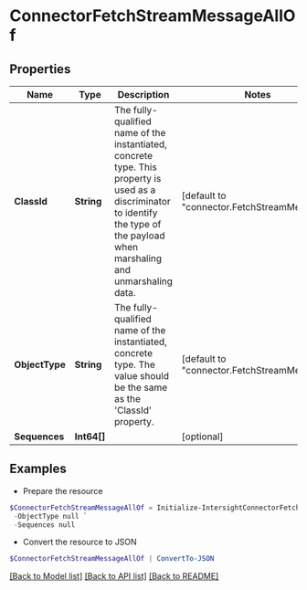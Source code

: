 # ConnectorFetchStreamMessageAllOf
## Properties

Name | Type | Description | Notes
------------ | ------------- | ------------- | -------------
**ClassId** | **String** | The fully-qualified name of the instantiated, concrete type. This property is used as a discriminator to identify the type of the payload when marshaling and unmarshaling data. | [default to "connector.FetchStreamMessage"]
**ObjectType** | **String** | The fully-qualified name of the instantiated, concrete type. The value should be the same as the &#39;ClassId&#39; property. | [default to "connector.FetchStreamMessage"]
**Sequences** | **Int64[]** |  | [optional] 

## Examples

- Prepare the resource
```powershell
$ConnectorFetchStreamMessageAllOf = Initialize-IntersightConnectorFetchStreamMessageAllOf  -ClassId null `
 -ObjectType null `
 -Sequences null
```

- Convert the resource to JSON
```powershell
$ConnectorFetchStreamMessageAllOf | ConvertTo-JSON
```

[[Back to Model list]](../README.md#documentation-for-models) [[Back to API list]](../README.md#documentation-for-api-endpoints) [[Back to README]](../README.md)

